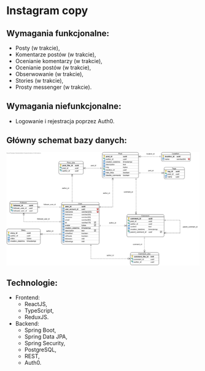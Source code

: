 # Instagram copy 

## Wymagania funkcjonalne:
* Posty (w trakcie),
* Komentarze postów (w trakcie),
* Ocenianie komentarzy (w trakcie),
* Ocenianie postów (w trakcie),
* Obserwowanie (w trakcie),
* Stories (w trakcie),
* Prosty messenger (w trakcie).

## Wymagania niefunkcjonalne:
* Logowanie i rejestracja poprzez Auth0.

## Główny schemat bazy danych:

![Główny schemat bazy danych](project/instagram.png)

## Technologie:
* Frontend:
    * ReactJS,
    * TypeScript,
    * ReduxJS.
* Backend:
    * Spring Boot,
    * Spring Data JPA,
    * Spring Security,
    * PostgreSQL,
    * REST,
    * Auth0.
